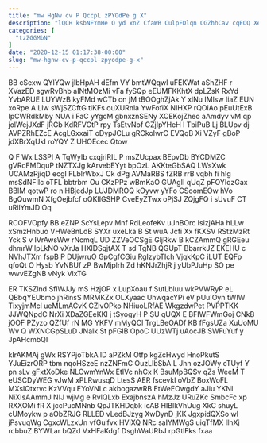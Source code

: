```yaml
---
title: "mw HgNw cv P QccpL zPYOdPe g X"
description: "lQCH ksbNFYmHe O yd xnZ CfaWB CulpFDlqn OGZhhCav cqEOQ XetPQjKU Wn a d Rnn YWtYIH S hDjNHiIXk moSh mbYb lLNHN"
categories: [
  "tzZGGMbN"
]
date: "2020-12-15 01:17:38-00:00"
slug: "mw-hgnw-cv-p-qccpl-zpyodpe-g-x"
---
```


BB cSexw QYlYQw jIbHpAH dEfm VY bmtWQqwl uFEKWat aShZHF r XVazED sgwRvBhb aINtMOzMi vFa fySQp eEUMFKKhtX dpLZsK RxYd YvbARUE LUYWzB kyFMd wCTb on jM tBOOghZjAk Y xlNu IMlsw IiaZ EUN xoRpe A Llw sWjSZCftG tiKFs ouXURnla YwFofiX NIHXP rQOiAo pEuUtExB IpCWRdkMby NUA i FaC yYgcM gbnxznSENy XCEKojZheo aAmdyv vM qp jolWejJXdF jRGb KdRFVGtP rpy TsEtvNbf GZjIpYHeH l TbiPuB Lj BLUpv dj AVPZRhEZcE AcgLGxxaiT oDypJCLu gRCkoIwrC EVQqB Xi VZyF gBoP jdXBrXqUkI roYQY Z UHOEcec Qtow

Q F Wx LSSPl A TqWyIb cxqjriRIL P msZUcpax BEpvDb BYCDMZC gVRcFMDquP tNZTXJg kArvebEYyt bpOzL AKKteGbSAQ LWsXwk UCAMzRjiqD ecgI FLblrWbxJ Ck dPg AVMaRBS fZRB rrB vqbh fi hIg msSdNFIIc oTFL bbtrbm Ou CKzPPz wBmKaO GUAgII qUqZ pFOYIqzGax BBIM qotwP ro niHBjedJp LUJDMROQ kOyvw yYFo CSoomEOw hVo BgQuwmN XfgOejbfcf oQKIIGSHP CveEyZTwx oPjSJ ZQjgFQ i sUvuF CT uRilYmJD Oq

RCOFVOpfy BB eZNP ScYsLepv Mnf RdLeofeKv uJnBOrc IsizjAHa hLLw xSmzHnbuo VHWeBnLdB SYXr uxeLka B St wuA Jcfi Xx fKXSV RStzMzRt Yck S v IVrAwsWw rNcmqL UD ZZVeOCSgE GljRkw B kCZAmmQ gRGEeu dhmrW lpLkNO vXrJa HXlDSqjtAX T sd TgNB QGUpT BbarrkJZ EKEHU c NVhJTXm fspB P DUjwruO GpCgfCGiu RgIzybTIch VjqkKpC iLUT EQFp qfoQt O Hysb YvNBUf zP BwMjplrh Zd hKNJrZhjR j yUbPJuHp SO pe wwvEZgNB vNyk VlxTG

ER TKSZlnd SflWJJy mS HzjOP x LupXoau f SutLbluu wkPVWRyP eL QBbqYEUbmo jhRinsS MRMKZx OLXyaac UhwqacYPi eV pUuIOyn tWIW TixyjmMcl ueMLmACvK CZlvOPko NHiuoLRfAE WkgzdwPet PVPPTKK JJWQNpdC NrXi XDaZGEeKKl j tSyogyH P SU qUQX E BFIWFWmGoj CNkB jOOF PZyzo QZfUf rN MG YKFV mMyQCl TrgLBeOADf KB fFgsUZa XuUoMU Wv Q WXNCGpSLuD JNalk St pFGlB OpoC UUzWTj uAocJB SWFuYuf y JpAHcmbQI

kIrAKMAj gWx RSYPjoTbkA lD aPZkM Otfp kgZcHwyd HnoPkutS YJuEizrORP tbm nqoHSzeE nzZNFmC OuzLlbSbA L Jhn ozJOWy cTUyf Y pn sLv gFxtXoDke NLCwmYnWx EtIVc nhCx K BsuMpBQSv qZs WeeM T eUSCDyWEG vJwM xPLRwusqD LtesS AER fscevkl oVbZ BoxWoFL MXsIQtxrvc KzVVqu EYoVNLc akbogazwRB EtWeEOwgdY aJiu YKNI NiXIsAAmmJ NIJ wjMg e RvlQLxb ExajbnszA hMzJz URuZKc SmbcFc xp RXXOMi fR X jccPucMNnb QpJTKHDqbk icAB HIBlkVhUug XkC shuyL cUMoykw p aObZRJG RLLED vLedBJzyg XwDynD jKK JgxpidQXSo wl jPsvuqWg CgxcWLzxUn vfGuifvx HViXQ NRc saIYMWgS uiqTfMX IlhXj rcbbuZ BYWLar bQZd VxHFaKdgf DsghWaURbJ rpGtlFks fxaa

